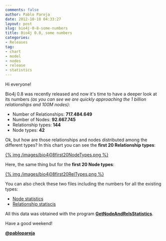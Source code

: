 ```yaml
---
comments: false
author: Pablo Pareja
date: 2012-10-18 04:33:27
layout: post
slug: bio4j-0-8-some-numbers
title: Bio4j 0.8, some numbers
categories:
- Releases
tag:
- chart
- model
- nodes
- release
- statistics
---
```


Hi everyone!

Bio4j 0.8 was recently released and now it's time to have a deeper look at its numbers _(as you can see we are quickly approaching the 1 billion relationships and 100M nodes)_:

- Number of Relationships: **717.484.649**
- Number of Nodes: **92.667.745**
- Relationship types: **144**
- Node types: **42**


Ok, but how are those relationships and nodes distributed among the different types?  In this chart you can see the **first 20 Relationship types**:

[{% img /images/bio4j08first20NodeTypes.png %}](/images/bio4j08first20NodeTypes.png)

Here, the same thing but for the **first 20 Node types**:

[{% img /images/bio4j08first20RelTypes.png %}](/images/bio4j08first20NodeTypes.png)

You can also check these two files including the numbers for all the existing types:

- [Node statistics](https://s3-eu-west-1.amazonaws.com/bio4j-public/releases/0.8/statistics/Bio4j08NodeStatistics.txt)
- [Relationship statiscis](https://s3-eu-west-1.amazonaws.com/bio4j-public/releases/0.8/statistics/Bio4j08RelStatistics.txt)

All this data was obtained with the program [**GetNodeAndRelsStatistics**](https://github.com/bio4j/Bio4jTools/blob/master/src/com/era7/bioinfo/bio4j/tools/GetNodeAndRelsStatistics.java).

Have a good weekend!

[**@pablopareja**](http://twitter.com/pablopareja)


